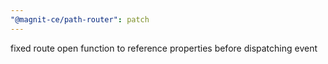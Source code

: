 ```yaml
---
"@magnit-ce/path-router": patch
---
```


fixed route open function to reference properties before dispatching event
